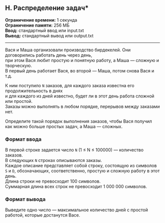 ## H. Распределение задач*

**Ограничение времени:** 1 секунда  
**Ограничение памяти:** 256 МБ  
**Ввод:** стандартный ввод или input.txt  
**Вывод:** стандартный вывод или output.txt  

---

Вася и Маша организовали производство бирдекелей. Они договорились работать день через день,  
при этом Вася любит простую и понятную работу, а Маша — сложную и творческую.  
В первый день работает Вася, во второй — Маша, потом снова Вася и т.д.

К ним поступило `N` заказов, для каждого заказа известна его продолжительность в днях  
и для каждого из дней известно, будет ли в этот день работа сложной или простой.  
Заказы можно выполнять в любом порядке, перерывов между заказами нет.

Определите такой порядок выполнения заказов, чтобы Вася получил как можно больше простых задач, а Маша — сложных.

### Формат ввода

В первой строке задается число `N` (1 ≤ N ≤ 100000) — количество заказов.  
В следующих `N` строках описываются заказы.  
Каждое описание представляет собой строку, состоящую из символов `S` и `D`, обозначающих, соответственно, простую и сложную работу в этот день.  
Длина строки не превосходит 100 символов.  
Суммарная длина всех строк не превосходит 1 000 000 символов.

### Формат вывода

Выведите одно число — максимальное количество дней с простой работой, которые достанутся Васе.